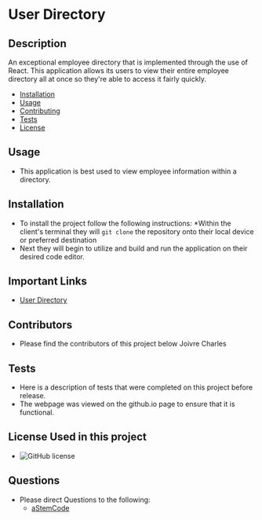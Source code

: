 # User Directory

## Description 
An exceptional employee directory that is implemented through the use of React. This application allows its users to view their entire employee directory all at once so they're able to access it fairly quickly.

* [Installation](#installation)
* [Usage](#usage)
* [Contributing](#contributors)
* [Tests](#tests)
* [License](#badges)

## Usage
- This application is best used to view employee information within a directory.

## Installation
- To install the project follow the following instructions:
*Within the client's terminal they will `git clone` the repository onto their local device or preferred destination
- Next they will begin to utilize and build and run the application on their desired code editor.

## Important Links

- [User Directory](https://github.com/Astemcode/User-Directory)

## Contributors
- Please find the contributors of this project below
Joivre Charles

## Tests
- Here is a description of tests that were completed on this project before release.
- The webpage was viewed on the github.io page to ensure that it is functional.

## License Used in this project
- ![GitHub license](https://img.shields.io/badge/license-MIT-blue.svg)

## Questions
* Please direct Questions to the following:
    - [aStemCode](https://github.com/aStemCode)

